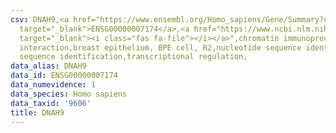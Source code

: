 ```yaml
---
csv: DNAH9,<a href="https://www.ensembl.org/Homo_sapiens/Gene/Summary?db=core;g=ENSG00000007174"
  target="_blank">ENSG00000007174</a>,<a href="https://www.ncbi.nlm.nih.gov/pubmed/22863008"
  target="_blank"><i class="fas fa-file"></i></a>",chromatin immunoprecipitation assay,direct
  interaction,breast epithelium, BPE cell, R2,nucleotide sequence identification,nucleotide
  sequence identification,transcriptional regulation,
data_alias: DNAH9
data_id: ENSG00000007174
data_numevidence: 1
data_species: Homo sapiens
data_taxid: '9606'
title: DNAH9
---
```

